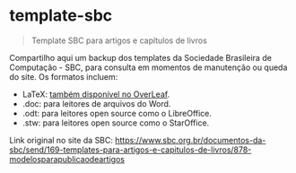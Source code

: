 # template-sbc
> Template SBC para artigos e capítulos de livros

Compartilho aqui um backup dos templates da Sociedade Brasileira de Computação - SBC, para consulta em momentos de manutenção ou queda do site. Os formatos incluem:

- LaTeX: [também disponível no OverLeaf](https://pt.overleaf.com/latex/templates/sbc-conferences-template/blbxwjwzdngr).
- .doc: para leitores de arquivos do Word.
- .odt: para leitores open source como o LibreOffice.
- .stw: para leitores open source como o StarOffice.

Link original no site da SBC: https://www.sbc.org.br/documentos-da-sbc/send/169-templates-para-artigos-e-capitulos-de-livros/878-modelosparapublicaodeartigos
